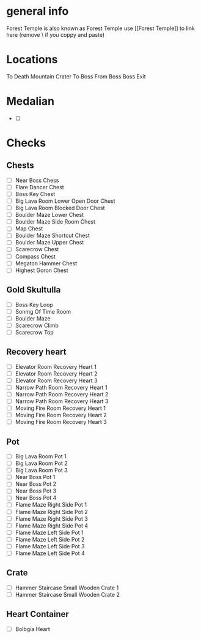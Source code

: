 # general info 
Forest Temple is also known as Forest Temple use \[\[Forest Temple]] to link here (remove \\ if you coppy and paste)

# Locations
To Death Mountain Crater
To Boss
From Boss
Boss Exit
# Medalian
- [ ] 
# Checks
## Chests
- [ ] Near Boss Chess
- [ ] Flare Dancer Chest
- [ ] Boss Key Chest
- [ ] Big Lava Room Lower Open Door Chest
- [ ] Big Lava Room Blocked Door Chest
- [ ] Boulder Maze Lower Chest
- [ ] Boulder Maze Side Room Chest
- [ ] Map Chest
- [ ] Boulder Maze Shortcut Chest
- [ ] Boulder Maze Upper Chest
- [ ] Scarecrow Chest
- [ ] Compass Chest
- [ ] Megaton Hammer Chest
- [ ] Highest Goron Chest
## Gold Skultulla 
- [ ] Boss Key Loop
- [ ] Sonmg Of Time Room
- [ ] Boulder Maze
- [ ] Scarecrow Climb
- [ ] Scarecrow Top
## Recovery heart
- [ ] Elevator Room Recovery Heart 1
- [ ] Elevator Room Recovery Heart 2
- [ ] Elevator Room Recovery Heart 3
- [ ] Narrow Path Room Recovery Heart 1
- [ ] Narrow Path Room Recovery Heart 2
- [ ] Narrow Path Room Recovery Heart 3
- [ ] Moving Fire Room Recovery Heart 1
- [ ] Moving Fire Room Recovery Heart 2
- [ ] Moving Fire Room Recovery Heart 3
## Pot
- [ ] Big Lava Room Pot 1
- [ ] Big Lava Room Pot 2
- [ ] Big Lava Room Pot 3
- [ ] Near Boss Pot 1
- [ ] Near Boss Pot 2
- [ ] Near Boss Pot 3
- [ ] Near Boss Pot 4
- [ ] Flame Maze Right Side Pot 1
- [ ] Flame Maze Right Side Pot 2
- [ ] Flame Maze Right Side Pot 3
- [ ] Flame Maze Right Side Pot 4
- [ ] Flame Maze Left Side Pot 1
- [ ] Flame Maze Left Side Pot 2
- [ ] Flame Maze Left Side Pot 3
- [ ] Flame Maze Left Side Pot 4
## Crate
- [ ] Hammer Staircase Small Wooden Crate 1
- [ ] Hammer Staircase Small Wooden Crate 2
## Heart Container
- [ ] Bolbgia Heart